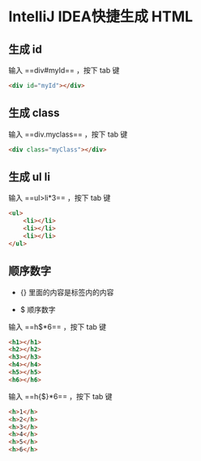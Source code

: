 # IntelliJ IDEA快捷生成 HTML

## 生成 id

输入 ==div#myId== ，按下 tab 键

```html
<div id="myId"></div>
```



## 生成 class

输入 ==div.myclass== ，按下 tab 键

```html
<div class="myClass"></div>
```



## 生成 ul li

输入 ==ul>li*3== ，按下 tab 键

```html
<ul>
    <li></li>
    <li></li>
    <li></li>
</ul>
```



## 顺序数字

- {} 里面的内容是标签内的内容

- $ 顺序数字

输入 ==h$*6== ，按下 tab 键

```html
<h1></h1>
<h2></h2>
<h3></h3>
<h4></h4>
<h5></h5>
<h6></h6>
```

输入 ==h{$}*6== ，按下 tab 键

```html
<h>1</h>
<h>2</h>
<h>3</h>
<h>4</h>
<h>5</h>
<h>6</h>
```

